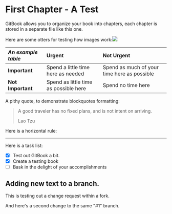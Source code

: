 # First Chapter - A Test

GitBook allows you to organize your book into chapters, each chapter is stored in a separate file like this one.

Here are some otters for testing how images work:![](/assets/9139425522_98ff373e33_b.jpg)

| _**An example table**_ | Urgent | Not Urgent |
| :--- | :--- | :--- |
| **Important** | Spend a little time here as needed | Spend as much of your time here as possible |
| **Not Important** | Spend as little time as possible here | Spend no time here |

A pithy quote, to demonstrate blockquotes formatting:

> A good traveler has no fixed plans, and is not intent on arriving.
>
> Lao Tzu

Here is a horizontal rule:

---

Here is a task list:

* [x] Test out GitBook a bit.
* [x] Create a testing book
* [ ] Bask in the delight of your accomplishments

## Adding new text to a branch.

This is testing out a change request within a fork.

And here's a second change to the same "\#1" branch.

